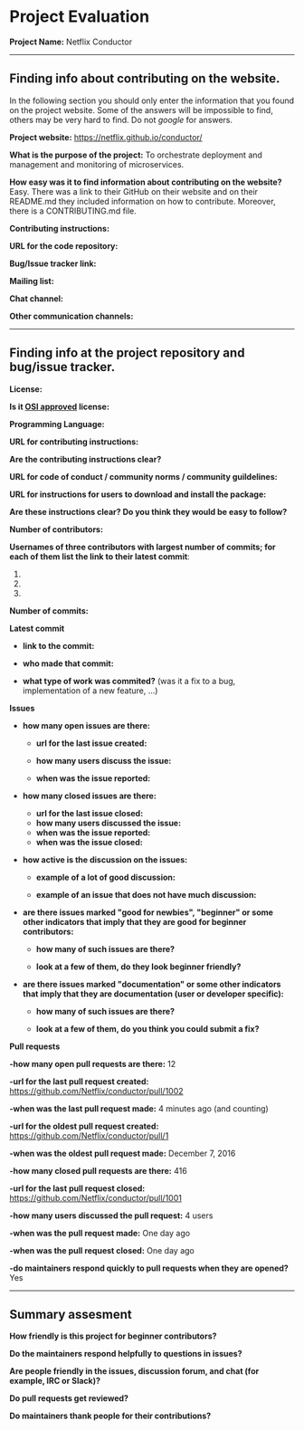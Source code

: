 # Project Evaluation 



__Project Name:__ Netflix Conductor


---

## Finding info about contributing on the website.

In the following section you should only enter the information that you
found on the project website. Some of the answers will be impossible to find, others
may be very hard to find. Do not _google_ for answers.

__Project website:__ https://netflix.github.io/conductor/


__What is the purpose of the project:__ To orchestrate deployment and management and monitoring of microservices.


__How easy was it to find information about contributing on the website?__ Easy. There was a link to their GitHub on their website and on their README.md they included information on how to contribute. Moreover, there is a CONTRIBUTING.md file.


__Contributing instructions:__ 

__URL for the code repository:__

__Bug/Issue tracker link:__

__Mailing list:__

__Chat channel:__

__Other communication channels:__


---

## Finding info at the project repository and bug/issue tracker.

__License:__

__Is it [OSI approved](https://opensource.org/licenses/alphabetical) license:__

__Programming Language:__

__URL for contributing instructions:__ 

__Are the contributing instructions clear?__ 


__URL for code of conduct / community norms / community guildelines:__

__URL for instructions for users to download and install the package:__


__Are these instructions clear? Do you think they would be easy to follow?__


__Number of contributors:__


__Usernames of three contributors with largest number of commits; for
each of them list the link to their latest commit__:

1.
2.
3.


__Number of commits:__

__Latest commit__

- __link to the commit:__

- __who made that commit:__

- __what type of work was commited?__ (was it a fix to a bug, implementation of a new feature, ...)


__Issues__

- __how many open issues are there:__

    - __url for the last issue created:__

    - __how many users discuss the issue:__
    
    - __when was the issue reported:__
    

- __how many closed issues are there:__
    - __url for the last issue closed:__
    - __how many users discussed the issue:__
    - __when was the issue reported:__
    - __when was the issue closed:__

- __how active is the discussion on the issues:__ 

    - __example of a lot of good discussion:__ 
    
    - __example of an issue that does not have much discussion:__



- __are there issues marked "good for newbies", "beginner" or some other indicators that imply that they are good for beginner contributors:__

    - __how many of such issues are there?__
    
    - __look at a few of them, do they look beginner friendly?__ 



- __are there issues marked "documentation" or some other indicators that imply that they are documentation (user or developer specific):__

    - __how many of such issues are there?__
    
    - __look at a few of them, do you think you could submit a fix?__ 

__Pull requests__

__-how many open pull requests are there:__ 12

__-url for the last pull request created:__ https://github.com/Netflix/conductor/pull/1002

__-when was the last pull request made:__ 4 minutes ago (and counting)

__-url for the oldest pull request created:__ https://github.com/Netflix/conductor/pull/1

__-when was the oldest pull request made:__ December 7, 2016

__-how many closed pull requests are there:__ 416

__-url for the last pull request closed:__ https://github.com/Netflix/conductor/pull/1001

__-how many users discussed the pull request:__ 4 users

__-when was the pull request made:__ One day ago

__-when was the pull request closed:__ One day ago

__-do maintainers respond quickly to pull requests when they are opened?__ Yes


---


## Summary assesment
__How friendly is this project for beginner contributors?__


__Do the maintainers respond helpfully to questions in issues?__


__Are people friendly in the issues, discussion forum, and chat (for example, IRC or Slack)?__



__Do pull requests get reviewed?__



__Do maintainers thank people for their contributions?__
